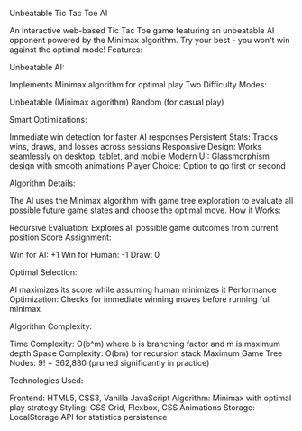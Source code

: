 Unbeatable Tic Tac Toe AI 


An interactive web-based Tic Tac Toe game featuring an unbeatable AI opponent powered by the Minimax algorithm. Try your best - you won't win against the optimal mode!
 Features:

Unbeatable AI: 

Implements Minimax algorithm for optimal play
Two Difficulty Modes:

Unbeatable (Minimax algorithm)
Random (for casual play)


Smart Optimizations: 

Immediate win detection for faster AI responses
Persistent Stats: Tracks wins, draws, and losses across sessions
Responsive Design: Works seamlessly on desktop, tablet, and mobile
Modern UI: Glassmorphism design with smooth animations
Player Choice: Option to go first or second

 Algorithm Details:

The AI uses the Minimax algorithm with game tree exploration to evaluate all possible future game states and choose the optimal move.
How it Works:

Recursive Evaluation: Explores all possible game outcomes from current position
Score Assignment:

Win for AI: +1
Win for Human: -1
Draw: 0


Optimal Selection:

 AI maximizes its score while assuming human minimizes it
Performance Optimization: Checks for immediate winning moves before running full minimax

Algorithm Complexity:

Time Complexity: O(b^m) where b is branching factor and m is maximum depth
Space Complexity: O(bm) for recursion stack
Maximum Game Tree Nodes: 9! = 362,880 (pruned significantly in practice)

 Technologies Used:

Frontend: HTML5, CSS3, Vanilla JavaScript
Algorithm: Minimax with optimal play strategy
Styling: CSS Grid, Flexbox, CSS Animations
Storage: LocalStorage API for statistics persistence
